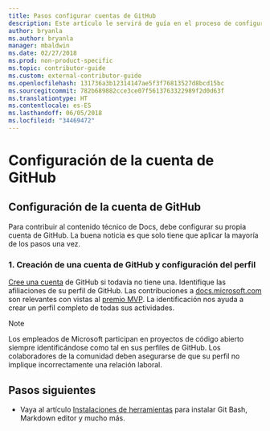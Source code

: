```yaml
---
title: Pasos configurar cuentas de GitHub
description: Este artículo le servirá de guía en el proceso de configuración de las cuentas de GitHub, que son necesarias para contribuir al contenido de docs.microsoft.com.
author: bryanla
ms.author: bryanla
manager: mbaldwin
ms.date: 02/27/2018
ms.prod: non-product-specific
ms.topic: contributor-guide
ms.custom: external-contributor-guide
ms.openlocfilehash: 131736a3b12314147ae5f3f76813527d8bcd15bc
ms.sourcegitcommit: 782b689882cce3ce07f5613763322989f2d0d63f
ms.translationtype: HT
ms.contentlocale: es-ES
ms.lasthandoff: 06/05/2018
ms.locfileid: "34469472"
---
```

# <a name="github-account-setup"></a>Configuración de la cuenta de GitHub

## <a name="set-up-your-github-account"></a>Configuración de la cuenta de GitHub

Para contribuir al contenido técnico de Docs, debe configurar su propia cuenta de GitHub. La buena noticia es que solo tiene que aplicar la mayoría de los pasos una vez.

### <a name="1-create-a-github-account-and-set-up-your-profile"></a>1. Creación de una cuenta de GitHub y configuración del perfil

[Cree una cuenta](https://github.com/join) de GitHub si todavía no tiene una. Identifique las afiliaciones de su perfil de GitHub. Las contribuciones a [docs.microsoft.com](https://docs.microsoft.com) son relevantes con vistas al [premio MVP](https://mvp.microsoft.com). La identificación nos ayuda a crear un perfil completo de todas sus actividades.

>[!NOTE]
> Los empleados de Microsoft participan en proyectos de código abierto siempre identificándose como tal en sus perfiles de GitHub. Los colaboradores de la comunidad deben asegurarse de que su perfil no implique incorrectamente una relación laboral.

## <a name="next-steps"></a>Pasos siguientes

* Vaya al artículo [Instalaciones de herramientas](get-started-setup-tools.md) para instalar Git Bash, Markdown editor y mucho más.
